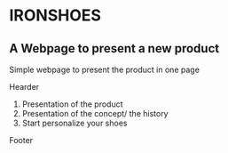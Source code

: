 # IRONSHOES

## A Webpage to present a new product

Simple webpage to present the product in one page

Hearder

1. Presentation of the product
2. Presentation of the concept/ the history
3. Start personalize your shoes

Footer
